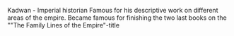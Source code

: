 Kadwan - Imperial historian
Famous for his descriptive work on different areas of the empire. Became famous for finishing the two last books on the ""The Family Lines of the Empire"-title

